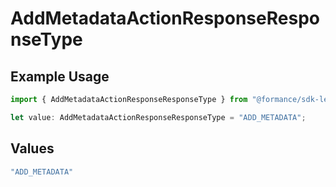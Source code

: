 # AddMetadataActionResponseResponseType

## Example Usage

```typescript
import { AddMetadataActionResponseResponseType } from "@formance/sdk-ledger/models/components";

let value: AddMetadataActionResponseResponseType = "ADD_METADATA";
```

## Values

```typescript
"ADD_METADATA"
```